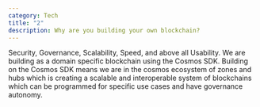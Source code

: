 ```yaml
---
category: Tech
title: "2"
description: Why are you building your own blockchain?
---
```

Security, Governance, Scalability, Speed, and above all Usability. We are building as a domain specific blockchain using the Cosmos SDK. Building on the Cosmos SDK means we are in the cosmos ecosystem of zones and hubs which is creating a scalable and interoperable system of blockchains which can be programmed for specific use cases and have governance autonomy.